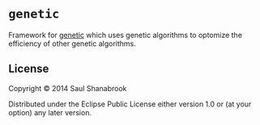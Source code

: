 # `genetic`

Framework for 
[genetic](http://www.github.com/saulshanabrook/genetic)
which uses genetic algorithms to optomize the efficiency of
other genetic algorithms.

## License

Copyright © 2014 Saul Shanabrook

Distributed under the Eclipse Public License either version 1.0 or (at
your option) any later version.
